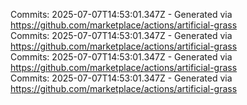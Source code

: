 Commits: 2025-07-07T14:53:01.347Z - Generated via https://github.com/marketplace/actions/artificial-grass
<br>
Commits: 2025-07-07T14:53:01.347Z - Generated via https://github.com/marketplace/actions/artificial-grass
<br>
Commits: 2025-07-07T14:53:01.347Z - Generated via https://github.com/marketplace/actions/artificial-grass
<br>
Commits: 2025-07-07T14:53:01.347Z - Generated via https://github.com/marketplace/actions/artificial-grass
<br>
